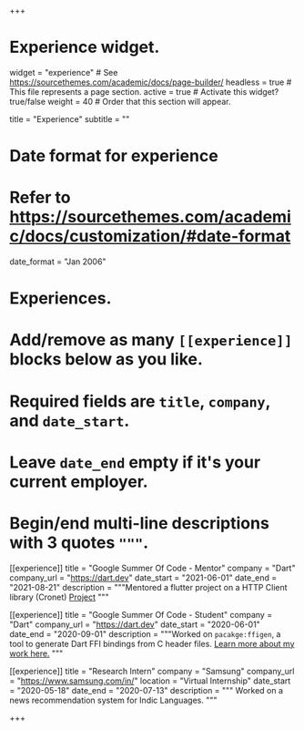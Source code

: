 +++
# Experience widget.
widget = "experience"  # See https://sourcethemes.com/academic/docs/page-builder/
headless = true  # This file represents a page section.
active = true  # Activate this widget? true/false
weight = 40  # Order that this section will appear.

title = "Experience"
subtitle = ""

# Date format for experience
#   Refer to https://sourcethemes.com/academic/docs/customization/#date-format
date_format = "Jan 2006"

# Experiences.
#   Add/remove as many `[[experience]]` blocks below as you like.
#   Required fields are `title`, `company`, and `date_start`.
#   Leave `date_end` empty if it's your current employer.
#   Begin/end multi-line descriptions with 3 quotes `"""`.

[[experience]]
  title = "Google Summer Of Code - Mentor"
  company = "Dart"
  company_url = "https://dart.dev"
  date_start = "2021-06-01"
  date_end = "2021-08-21"
  description = """Mentored a flutter project on a HTTP Client library (Cronet)
  [Project](https://summerofcode.withgoogle.com/projects/#4757095741652992)
  """

[[experience]]
  title = "Google Summer Of Code - Student"
  company = "Dart"
  company_url = "https://dart.dev"
  date_start = "2020-06-01"
  date_end = "2020-09-01"
  description = """Worked on `pacakge:ffigen`, a tool to generate Dart FFI bindings from C header files.
  [Learn more about my work here.](https://gist.github.com/mannprerak2/e4530e6566b35cb94f8f1b340970973a)
  """

[[experience]]
  title = "Research Intern"
  company = "Samsung"
  company_url = "https://www.samsung.com/in/"
  location = "Virtual Internship"
  date_start = "2020-05-18"
  date_end = "2020-07-13"
  description = """
  Worked on a news recommendation system for Indic Languages.
  """

+++
